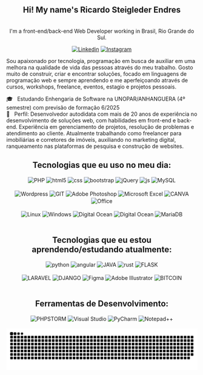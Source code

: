 <div align="center">
<h2>Hi! My name's Ricardo Steigleder Endres </h2></br>
I'm a front-end/back-end Web Developer working in Brasil, Rio Grande do Sul.</br>

[![Linkedin](https://img.shields.io/badge/LinkedIn-0077B5?style=for-the-badge&logo=linkedin&logoColor=white)](https://www.linkedin.com/in/ricardoendres/)
[![Instagram](https://img.shields.io/badge/Instagram-E4405F?style=for-the-badge&logo=instagram&logoColor=white)](https://www.instagram.com/ricardo.endres/)
 </div>

Sou apaixonado por tecnologia, programação em busca de auxiliar em uma melhora na qualidade de vida das pessoas através do meu trabalho. Gosto muito de construir, criar e encontrar soluções, focado em linguagens de programação web e sempre aprendendo e me aperfeiçoando através de cursos, workshops, freelance, eventos, estagio e projetos pessoais.


🎓 &nbsp; Estudando Enhengaria de Software na UNOPAR/ANHANGUERA (4º semestre) com previsão de formação 6/2025 <br/>
:speech_balloon: &nbsp; Perfil: Desenvolvedor autodidata com mais de 20 anos de experiência no desenvolvimento de soluções web, com habilidades em front-end e back-end. Experiência em gerenciamento de projetos, resolução de problemas e atendimento ao cliente. Atualmente trabalhando como freelancer para imobiliárias e corretores de imóveis, auxiliando no marketing digital, ranqueamento nas plataformas de pesquisa e construção de websites.


<div align="center">


  
  ## Tecnologias que eu uso no meu dia: 
 

<div style="display: inline_block">
 
  <img align="center" alt="PHP" src="https://img.shields.io/badge/PHP-777BB4?style=for-the-badge&logo=php&logoColor=white" />
  <img align="center" alt="html5" src="https://img.shields.io/badge/HTML5-E34F26?style=for-the-badge&logo=html5&logoColor=white" />
  <img align="center" alt="css" src="https://img.shields.io/badge/CSS3-1572B6?style=for-the-badge&logo=css3&logoColor=white" />
  <img align="center" alt="bootstrap" src="https://img.shields.io/badge/Bootstrap-563D7C?style=for-the-badge&logo=bootstrap&logoColor=white" />
  <img align="center" alt="jQuery" src="https://img.shields.io/badge/jQuery-0769AD?style=for-the-badge&logo=jquery&logoColor=white" />
  <img align="center" alt="js" src="https://img.shields.io/badge/JavaScript-F7DF1E?style=for-the-badge&logo=javascript&logoColor=black" />
  <img align="center" alt="MySQL" src="https://img.shields.io/badge/MySQL-00000F?style=for-the-badge&logo=mysql&logoColor=white" /><br/> <br/>
  <img align="center" alt="Wordpress" src="https://img.shields.io/badge/Wordpress-21759B?style=for-the-badge&logo=wordpress&logoColor=white" />
  <img align="center" alt="GIT" src="https://img.shields.io/badge/GIT-E44C30?style=for-the-badge&logo=git&logoColor=white" />
    <img align="center" alt="Adobe Photoshop" src="https://img.shields.io/badge/Adobe%20Photoshop-31A8FF?style=for-the-badge&logo=Adobe%20Photoshop&logoColor=black" />
    <img align="center" alt="Microsoft Excel" src="https://img.shields.io/badge/Microsoft_Excel-217346?style=for-the-badge&logo=microsoft-excel&logoColor=white" />
     <img align="center" alt="CANVA" src="https://img.shields.io/badge/Canva-%2300C4CC.svg?&style=for-the-badge&logo=Canva&logoColor=white" />
   <img align="center" alt="Office" src="https://img.shields.io/badge/Microsoft_Office-D83B01?style=for-the-badge&logo=microsoft-office&logoColor=white" /> <br/> <br/>
   <img align="center" alt="Linux" src="https://img.shields.io/badge/Linux-FCC624?style=for-the-badge&logo=linux&logoColor=black" /> 
    <img align="center" alt="Windows" src="https://img.shields.io/badge/Windows-0078D6?style=for-the-badge&logo=windows&logoColor=white" /> 
    <img align="center" alt="Digital Ocean" src="https://img.shields.io/badge/Digital_Ocean-0080FF?style=for-the-badge&logo=DigitalOcean&logoColor=white" /> 
     <img align="center" alt="Digital Ocean" src="https://img.shields.io/badge/Cloudflare-F38020?style=for-the-badge&logo=Cloudflare&logoColor=white" /> 
      <img align="center" alt="MariaDB" src="https://img.shields.io/badge/MariaDB-003545?style=for-the-badge&logo=mariadb&logoColor=white" /> 
 
 
 
</div><br/>
 
 ## Tecnologias que eu estou aprendendo/estudando atualmente: 
   <div style="display: inline_block">
   <img align="center" alt="python" src="https://img.shields.io/badge/Python-14354C?style=for-the-badge&logo=python&logoColor=white" />
   <img align="center" alt="angular" src="https://img.shields.io/badge/Angular-DD0031?style=for-the-badge&logo=angular&logoColor=white" />
    <img align="center" alt="JAVA" src="https://img.shields.io/badge/Java-ED8B00?style=for-the-badge&logo=openjdk&logoColor=white" />
    <img align="center" alt="rust" src="https://img.shields.io/badge/Rust-000000?style=for-the-badge&logo=rust&logoColor=white" />
    <img align="center" alt="FLASK" src="https://img.shields.io/badge/Flask-000000?style=for-the-badge&logo=flask&logoColor=white" /> <br/> <br/>
    <img align="center" alt="LARAVEL" src="https://img.shields.io/badge/Laravel-FF2D20?style=for-the-badge&logo=laravel&logoColor=white" />
    <img align="center" alt="DJANGO" src="https://img.shields.io/badge/Django-092E20?style=for-the-badge&logo=django&logoColor=white" />
  <img align="center" alt="Figma" src="https://img.shields.io/badge/Figma-F24E1E?style=for-the-badge&logo=figma&logoColor=white" />
  <img align="center" alt="Adobe Illustrator" src="https://img.shields.io/badge/Adobe%20Illustrator-FF9A00?style=for-the-badge&logo=adobe%20illustrator&logoColor=white" />
  <img align="center" alt="BITCOIN" src="https://img.shields.io/badge/Bitcoin-000000?style=for-the-badge&logo=bitcoin&logoColor=white" />
    

  </div>   
    <br/>

## Ferramentas de Desenvolvimento:

<div style="display: inline_block">
  <img align="center" alt="PHPSTORM" src="http://img.shields.io/badge/-PHPStorm-181717?style=for-the-badge&logo=phpstorm&logoColor=white" />
  <img align="center" alt="Visual Studio" src="https://img.shields.io/badge/Visual_Studio-5C2D91?style=for-the-badge&logo=visual%20studio&logoColor=white" />
  <img align="center" alt="PyCharm" src="https://img.shields.io/badge/PyCharm-000000.svg?&style=for-the-badge&logo=PyCharm&logoColor=white" />
   <img align="center" alt="Notepad++" src="https://img.shields.io/badge/Notepad++-90E59A.svg?style=for-the-badge&logo=notepad%2B%2B&logoColor=black" />

</div><br/>

<div> 

<picture>
  <source
    media="(prefers-color-scheme: dark)"
    srcset="
      https://raw.githubusercontent.com/platane/snk/output/github-contribution-grid-snake-dark.svg
    "
  />
  <source
    media="(prefers-color-scheme: light)"
    srcset="
      https://raw.githubusercontent.com/platane/snk/output/github-contribution-grid-snake.svg
    "
  />
  <img
    alt="github contribution grid snake animation"
    src="https://raw.githubusercontent.com/platane/snk/output/github-contribution-grid-snake.svg"
  />
</picture>
 
  </div>
</div>
